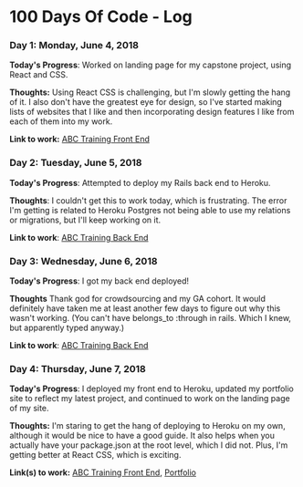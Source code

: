 # 100 Days Of Code - Log

### Day 1: Monday, June 4, 2018

**Today's Progress**: Worked on landing page for my capstone project, using React and CSS.

**Thoughts:** Using React CSS is challenging, but I'm slowly getting the hang of it. I also don't have the greatest eye for design, so I've started making lists of websites that I like and then incorporating design features I like from each of them into my work.

**Link to work:** [ABC Training Front End](https://github.com/hanna2895/ABC-Training)

### Day 2: Tuesday, June 5, 2018

**Today's Progress**: Attempted to deploy my Rails back end to Heroku.

**Thoughts**: I couldn't get this to work today, which is frustrating. The error I'm getting is related to Heroku Postgres not being able to use my relations or migrations, but I'll keep working on it.

**Link to work**: [ABC Training Back End](https://github.com/hanna2895/ABC-Training-back-end)


### Day 3: Wednesday, June 6, 2018

**Today's Progress**: I got my back end deployed!

**Thoughts** Thank god for crowdsourcing and my GA cohort. It would definitely have taken me at least another few days to figure out why this wasn't working. (You can't have belongs_to :through in rails. Which I knew, but apparently typed anyway.)

**Link to work**: [ABC Training Back End](https://github.com/hanna2895/ABC-Training-back-end)

### Day 4: Thursday, June 7, 2018

**Today's Progress**: I deployed my front end to Heroku, updated my portfolio site to reflect my latest project, and continued to work on the landing page of my site.

**Thoughts:** I'm staring to get the hang of deploying to Heroku on my own, although it would be nice to have a good guide. It also helps when you actually have your package.json at the root level, which I did not. Plus, I'm getting better at React CSS, which is exciting.

**Link(s) to work:** [ABC Training Front End](https://github.com/hanna2895/ABC-Training), [Portfolio](https://github.com/hanna2895/portfolio)
